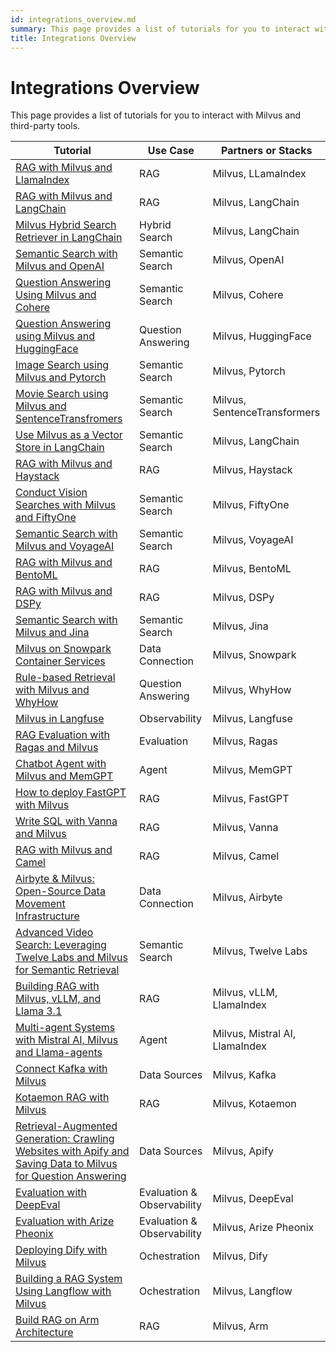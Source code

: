 ```yaml
---
id: integrations_overview.md
summary: This page provides a list of tutorials for you to interact with Milvus and third-party tools.
title: Integrations Overview
---
```


# Integrations Overview

This page provides a list of tutorials for you to interact with Milvus and third-party tools.

| Tutorial | Use Case | Partners or Stacks | 
| -------- | -------- | --------- |
| [RAG with Milvus and LlamaIndex](integrate_with_llamaindex.md) | RAG | Milvus, LLamaIndex |
| [RAG with Milvus and LangChain](integrate_with_langchain.md) | RAG | Milvus, LangChain |
| [Milvus Hybrid Search Retriever in LangChain](milvus_hybrid_search_retriever.md) | Hybrid Search | Milvus, LangChain |
| [Semantic Search with Milvus and OpenAI](integrate_with_openai.md) | Semantic Search | Milvus, OpenAI |
| [Question Answering Using Milvus and Cohere](integrate_with_cohere.md) | Semantic Search | Milvus, Cohere |
| [Question Answering using Milvus and HuggingFace](integrate_with_hugging-face.md) | Question Answering | Milvus, HuggingFace |
| [Image Search using Milvus and Pytorch](integrate_with_pytorch.md) | Semantic Search | Milvus, Pytorch |
| [Movie Search using Milvus and SentenceTransfromers](integrate_with_sentencetransformers.md) | Semantic Search | Milvus, SentenceTransformers |
| [Use Milvus as a Vector Store in LangChain](basic_usage_langchain.md) | Semantic Search | Milvus, LangChain |
| [RAG with Milvus and Haystack](integrate_with_haystack.md) | RAG | Milvus, Haystack |
| [Conduct Vision Searches with Milvus and FiftyOne](integrate_with_voxel51.md) | Semantic Search | Milvus, FiftyOne |
| [Semantic Search with Milvus and VoyageAI](integrate_with_voyageai.md) | Semantic Search | Milvus, VoyageAI |
| [RAG with Milvus and BentoML](integrate_with_bentoml.md) | RAG | Milvus, BentoML |
| [RAG with Milvus and DSPy](integrate_with_dspy.md) | RAG | Milvus, DSPy |
| [Semantic Search with Milvus and Jina](integrate_with_jina.md) | Semantic Search | Milvus, Jina |
| [Milvus on Snowpark Container Services](integrate_with_snowpark.md) | Data Connection | Milvus, Snowpark |
| [Rule-based Retrieval with Milvus and WhyHow](integrate_with_whyhow.md) | Question Answering | Milvus, WhyHow |
| [Milvus in Langfuse](integrate_with_langfuse.md) | Observability | Milvus, Langfuse |
| [RAG Evaluation with Ragas and Milvus](integrate_with_ragas.md) | Evaluation | Milvus, Ragas |
| [Chatbot Agent with Milvus and MemGPT](integrate_with_memgpt.md) | Agent | Milvus, MemGPT |
| [How to deploy FastGPT with Milvus](integrate_with_fastgpt.md) | RAG | Milvus, FastGPT |
| [Write SQL with Vanna and Milvus](integrate_with_vanna.md) | RAG | Milvus, Vanna |
| [RAG with Milvus and Camel](integrate_with_camel.md) | RAG | Milvus, Camel |
| [Airbyte & Milvus: Open-Source Data Movement Infrastructure](integrate_with_airbyte.md) | Data Connection | Milvus, Airbyte |
| [Advanced Video Search: Leveraging Twelve Labs and Milvus for Semantic Retrieval](video_search_with_twelvelabs_and_milvus.md) | Semantic Search | Milvus, Twelve Labs |
| [Building RAG with Milvus, vLLM, and Llama 3.1](milvus_rag_with_vllm.md) | RAG | Milvus, vLLM, LlamaIndex |
| [Multi-agent Systems with Mistral AI, Milvus and Llama-agents](llama_agents_metadata.md) | Agent | Milvus, Mistral AI, LlamaIndex |
| [Connect Kafka with Milvus](kafka-connect-milvus.md) | Data Sources | Milvus, Kafka |
| [Kotaemon RAG with Milvus](kotaemon_with_milvus.md) | RAG | Milvus, Kotaemon |
| [Retrieval-Augmented Generation: Crawling Websites with Apify and Saving Data to Milvus for Question Answering](apify_milvus_rag.md) | Data Sources | Milvus, Apify |
| [Evaluation with DeepEval](evaluation_with_deepeval.md) | Evaluation & Observability | Milvus, DeepEval |
| [Evaluation with Arize Pheonix](evaluation_with_phoenix.md) | Evaluation & Observability | Milvus, Arize Pheonix |
| [Deploying Dify with Milvus](dify_with_milvus.md) | Ochestration | Milvus, Dify |
| [Building a RAG System Using Langflow with Milvus](rag_with_langflow.md) | Ochestration | Milvus, Langflow |
| [Build RAG on Arm Architecture](build_rag_on_arm.md) | RAG | Milvus, Arm |

